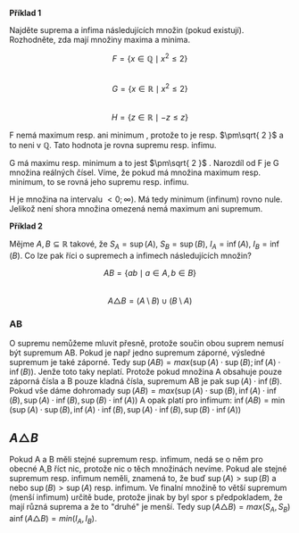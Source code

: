 **Příklad 1**

Najděte suprema a infima následujících množin (pokud existují). Rozhodněte, zda mají množiny maxima a minima.

$$F = \{x \in \mathbb{Q} \mid x^2 \leq 2\}$$  
$$G = \{x \in \mathbb{R} \mid x^2 \leq 2\}$$  
$$H = \{z \in \mathbb{R} \mid -z \leq z\}$$  


F nemá maximum resp. ani minimum , protože to je resp. $\pm\sqrt{ 2 }$ a  to neni  v  $\mathbb{Q}$.
Tato hodnota je rovna supremu resp. infimu.


G má maximu resp. minimum a to jest $\pm\sqrt{ 2 }$ . Narozdíl od F je G množina reálných čísel. Víme, že pokud má množina maximum resp. minimum, to se rovná jeho supremu resp. infimu.


H je množina na intervalu $<0 ;\infty)$. Má tedy minimum (infinum) rovno nule. Jelikož není shora množina omezená nemá maximum ani supremum.


**Příklad 2**

Mějme $A, B \subseteq \mathbb{R}$ takové, že $S_A = \sup(A)$, $S_B = \sup(B)$, $I_A = \inf(A)$, $I_B = \inf(B)$. Co lze pak říci o supremech a infimech následujících množin?

$$AB = \{ab \mid a \in A, b \in B\}$$  
$$A \triangle B = (A \setminus B) \cup (B \setminus A)$$  

### AB

O supremu nemůžeme mluvit přesně, protože součin obou suprem nemusí být supremum AB. Pokud je např jedno supremum záporné, výsledné supremum je také záporné. Tedy $\sup(AB) = max(\sup(A)\cdot \sup(B); \inf(A)\cdot\inf(B) )$. Jenže toto taky neplatí. Protože pokud množina A obsahuje pouze záporná čísla a B pouze kladná čísla, supremum AB je pak $\sup(A)\cdot \inf(B)$.  Pokud vše dáme dohromady $\sup(AB) = max(\sup(A)\cdot \sup(B), \inf(A)\cdot\inf(B), \sup(A)\cdot \inf(B), \sup(B)\cdot \inf(A) )$ A opak platí pro infimum:
$\inf(AB) = \min(\sup(A)\cdot \sup(B), \inf(A)\cdot\inf(B), \sup(A)\cdot \inf(B), \sup(B)\cdot \inf(A))$

## $A \triangle B$

Pokud A a B měli stejné supremum resp. infimum, nedá se o něm pro obecné A,B  říct nic, protože nic o těch množinách nevíme.
Pokud ale stejné supremum resp. infimum neměli, znamená to, že buď $\sup(A)>\sup(B)$ a nebo $\sup(B)>\sup(A)$ resp. infimum. Ve finalní množině to větší supremum (menší infimum) určitě bude, protože jinak by byl spor s předpokladem, že mají různá suprema a že to "druhé" je menší. Tedy $\sup(A \triangle B) = max(S_{A},S_{B}) \text{ a} \inf(A \triangle B) = min(I_{A},I_{B})$. 


